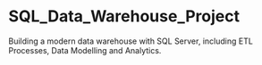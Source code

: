 # SQL_Data_Warehouse_Project
Building a modern data warehouse with SQL Server, including ETL Processes, Data Modelling and Analytics.

